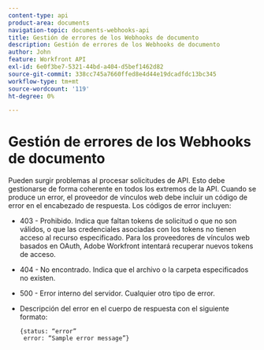 ```yaml
---
content-type: api
product-area: documents
navigation-topic: documents-webhooks-api
title: Gestión de errores de los Webhooks de documento
description: Gestión de errores de los Webhooks de documento
author: John
feature: Workfront API
exl-id: 6e0f3be7-5321-44bd-a404-d5bef1462d82
source-git-commit: 338cc745a7660ffed8e4d44e19dcadfdc13bc345
workflow-type: tm+mt
source-wordcount: '119'
ht-degree: 0%

---
```


# Gestión de errores de los Webhooks de documento

Pueden surgir problemas al procesar solicitudes de API. Esto debe gestionarse de forma coherente en todos los extremos de la API. Cuando se produce un error, el proveedor de vínculos web debe incluir un código de error en el encabezado de respuesta. Los códigos de error incluyen:

* 403 - Prohibido. Indica que faltan tokens de solicitud o que no son válidos, o que las credenciales asociadas con los tokens no tienen acceso al recurso especificado. Para los proveedores de vínculos web basados en OAuth, Adobe Workfront intentará recuperar nuevos tokens de acceso.

* 404 - No encontrado. Indica que el archivo o la carpeta especificados no existen.

* 500 - Error interno del servidor. Cualquier otro tipo de error.

* Descripción del error en el cuerpo de respuesta con el siguiente formato:

   ```
   {status: “error”
    error: “Sample error message”}
   ```
